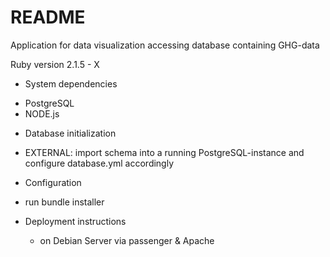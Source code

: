 # README

Application for data visualization accessing database containing GHG-data

Ruby version 2.1.5 - X

* System dependencies

 - PostgreSQL
 - NODE.js

 * Database initialization

  - EXTERNAL: import schema into a running PostgreSQL-instance and configure database.yml accordingly

* Configuration

 - run bundle installer


* Deployment instructions

  - on Debian Server via passenger & Apache

  
